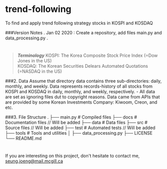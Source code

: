 # trend-following
To find and apply trend following strategy stocks in KOSPI and KOSDAQ

###Version Notes
    . Jan 02 2020 : Create a repository, add files main.py and data_processing.py
    .

#
> **_Terminology_**
    KOSPI: The Korea Composite Stock Price Index (=Dow Jones in the US)<br />
    KOSDAQ: The Korean Securities Delears Automated Quotations (=NASDAQ in the US)

###2. Data
    Assume that directory data contains three sub-directories: daily, monthly, and weekly.
    Data represents records-history of all stocks from KOSPI and KOSDAQ in daily, monthly, and weekly, respectively.
        - All data are set as ignoring files dut to copyright reasons.
    Data came from APIs that are provided by some Korean Investments Company: Kiwoom, Creon, and etc.<br />

###3. File Structure
    .
    ├── main.py                 # Compiled files
    ├── docs                    # Documentation files // Will be added
    ├── data                    # Data files
    ├── src                     # Source files // Will be added
    ├── test                    # Automated tests // Will be added
    ├── tools                   # Tools and utilities
    │   ├── data_processing.py
    ├── LICENSE
    └── README.md
   

#
If you are interesting on this project, don't hesitate to contact me, seung.joeng@mail.mcgill.ca
